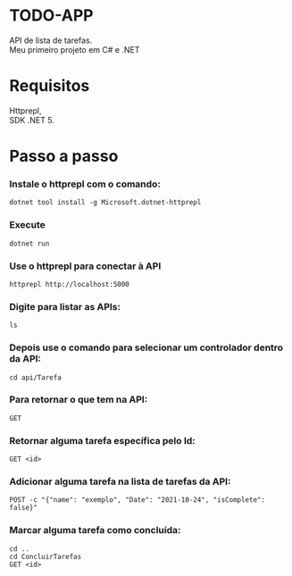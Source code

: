 # TODO-APP
 API de lista de tarefas.<br>
 Meu primeiro projeto em C# e .NET

# Requisitos
 Httprepl,<br>
 SDK .NET 5.

# Passo a passo
 ### Instale o httprepl com o comando:
    dotnet tool install -g Microsoft.dotnet-httprepl
    
 ### Execute 
    dotnet run
 
 ### Use o httprepl para conectar à API
    httprepl http://localhost:5000
 
 ### Digite para listar as APIs:
    ls
 
 ### Depois use o comando para selecionar um controlador dentro da API:
    cd api/Tarefa
 
 ### Para retornar o que tem na API:
    GET
 
 ### Retornar alguma tarefa específica pelo Id:
    GET <id>
 
 ### Adicionar alguma tarefa na lista de tarefas da API:
    POST -c "{"name": "exemplo", "Date": "2021-10-24", "isComplete": false}"
 
 ### Marcar alguma tarefa como concluída:
    cd ..
    cd ConcluirTarefas
    GET <id>
